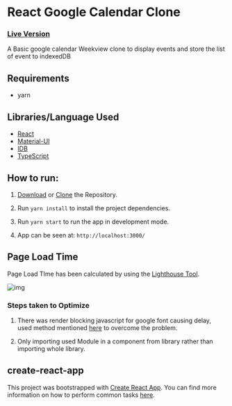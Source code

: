 # React Google Calendar Clone

### [Live Version](https://sagarchoudhary96.github.io/react-google-calendar-clone/)

A Basic google calendar Weekview clone to display events and store the list of event to indexedDB

## Requirements

- yarn

## Libraries/Language Used

- [React](https://reactjs.org/)
- [Material-UI](https://material-ui.com/)
- [IDB](https://github.com/jakearchibald/idb)
- [TypeScript](https://www.typescriptlang.org/)

## How to run:

1. [Download](https://github.com/sagarchoudhary96/react-google-calender-clone/archive/refs/heads/master.zip) or [Clone](https://github.com/sagarchoudhary96/react-google-calender-clone.git) the Repository.
2. Run `yarn install` to install the project dependencies.

3. Run `yarn start` to run the app in development mode.

4. App can be seen at: `http://localhost:3000/`

## Page Load Time

Page Load TIme has been calculated by using the [Lighthouse Tool](https://developers.google.com/web/tools/lighthouse).

![img](https://user-images.githubusercontent.com/16102594/121949976-bd423580-cd76-11eb-9687-661617031c3d.png)

### Steps taken to Optimize

1. There was render blocking javascript for google font causing delay, used method mentioned [here](https://pagespeedchecklist.com/asynchronous-google-fonts) to overcome the problem.

2. Only importing used Module in a component from library rather than importing whole library.

## create-react-app

This project was bootstrapped with [Create React App](https://github.com/facebookincubator/create-react-app). You can find more information on how to perform common tasks [here](https://github.com/facebook/create-react-app/blob/master/packages/cra-template/template/README.md).
